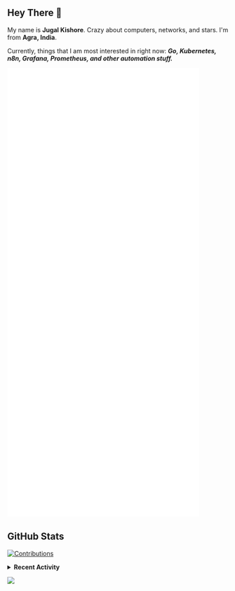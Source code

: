 ## Hey There 👋

My name is **Jugal Kishore**. Crazy about computers, networks, and stars. I'm from **Agra, India**.

Currently, things that I am most interested in right now: ***Go, Kubernetes, n8n, Grafana, Prometheus, and other automation stuff.***

[![Header](https://raw.githubusercontent.com/crazyuploader/crazyuploader/master/header.svg "Header")](https://devjugal.com/)

<!--
## Technologies & Tools

![](https://img.shields.io/badge/OS-Linux-informational?style=flat&logo=linux&logoColor=white&color=2bbc8a)
![](https://img.shields.io/badge/OS-Windows-informational?style=flat&logo=windows&logoColor=white&color=2bbc8a)
![](https://img.shields.io/badge/OS-Android-informational?style=flat&logo=android&logoColor=white&color=2bbc8a)

![](https://img.shields.io/badge/Editor-Code-informational?style=flat&logo=visual-studio-code&logoColor=white&color=2bbc8a)
![](https://img.shields.io/badge/Editor-IntelliJ%20IDEA-informational?style=flat&logo=intellij-idea&logoColor=white&color=2bbc8a)
![](https://img.shields.io/badge/Editor-Android%20Studio-informational?style=flat&logo=android-studio&logoColor=white&color=2bbc8a)

![](https://img.shields.io/badge/Code-Python-informational?style=flat&logo=python&logoColor=white&color=2bbc8a)
![](https://img.shields.io/badge/Code-Java-informational?style=flat&logo=java&logoColor=white&color=2bbc8a)
![](https://img.shields.io/badge/Code-JavaScript-informational?style=flat&logo=javascript&logoColor=white&color=2bbc8a)

![](https://img.shields.io/badge/Shell-Bash-informational?style=flat&logo=gnu-bash&logoColor=white&color=2bbc8a)

![](https://img.shields.io/badge/Markup%20Language-Markdown-informational?style=flat&logo=markdown&logoColor=white&color=2bbc8a)
![](https://img.shields.io/badge/Markup%20Language-HTML-informational?style=flat&logo=html5&logoColor=white&color=2bbc8a)

[](https://img.shields.io/badge/JS%20FrameWork-ReactJS-informational?style=flat&logo=react&logoColor=white&color=2bbc8a)

![](https://img.shields.io/badge/Tools-GIT-informational?style=flat&logo=git&logoColor=white&color=2bbc8a)
![](https://img.shields.io/badge/Tools-Docker-informational?style=flat&logo=docker&logoColor=white&color=2bbc8a)

![](https://img.shields.io/badge/CI/CD-GitHub%20Actions-informational?style=flat&logo=github-actions&logoColor=white&color=2bbc8a)
![](https://img.shields.io/badge/CI/CD-Travis%20CI-informational?style=flat&logo=travis-ci&logoColor=white&color=2bbc8a)
![](https://img.shields.io/badge/CI/CD-Circle%20CI-informational?style=flat&logo=circleci&logoColor=white&color=2bbc8a)
![](https://img.shields.io/badge/CI/CD-Semaphore%20CI-informational?style=flat&logo=semaphore-ci&logoColor=white&color=2bbc8a)

![](https://img.shields.io/badge/Cloud-Amazon%20Web%20Services-informational?style=flat&logo=amazon-aws&logoColor=white&color=2bbc8a)
![](https://img.shields.io/badge/Cloud-Microsoft%20Azure-informational?style=flat&logo=microsoft-azure&logoColor=white&color=2bbc8a)

-->

## GitHub Stats

<!--
<a href="https://github.com/crazyuploader">
    <img align="center" src="https://readme-stats.devjugal.com/api/top-langs/?username=crazyuploader&hide=C&exclude_repo=Kernel,dragontc,Whyred&langs_count=6&layout=compact" />
</a>

<p>
    <a href="https://github.com/crazyuploader">
        <img align="center" src="https://readme-stats.devjugal.com/api?username=crazyuploader" />
    </a>
</p>
-->

<!--
<p>
    <a href="https://github.com/crazyuploader">
        <img align="center" src="https://github-readme-streak-stats.herokuapp.com/?user=crazyuploader" />
    </a>
</p>
-->

<!--
## WakaTime Weekly Stats

<a href="https://wakatime.com/@crazyuploader">
    <img align="center" src="https://readme-stats.devjugal.com/api/wakatime?username=crazyuploader" />
</a> -->

[![Contributions](https://github4life.herokuapp.com/crazyuploader.gif)](https://github4life.herokuapp.com/crazyuploader)

<details>
    <summary><b>Recent Activity</b></summary>

<!--START_SECTION:activity-->
1. ❌ Labeled PR [#2142](undefined) in [SigNoz/signoz.io](https://github.com/SigNoz/signoz.io)
2. 💪 Opened PR [#2142](undefined) in [SigNoz/signoz.io](https://github.com/SigNoz/signoz.io)
3. ❌ Assigned PR [#2142](undefined) in [SigNoz/signoz.io](https://github.com/SigNoz/signoz.io)
4. 🔒 Closed issue [#876](https://github.com/SigNoz/signoz.io/issues/876) in [SigNoz/signoz.io](https://github.com/SigNoz/signoz.io)
5. 💪 Opened PR [#11](undefined) in [narmidm/k8s-pod-cpu-stressor](https://github.com/narmidm/k8s-pod-cpu-stressor)
<!--END_SECTION:activity-->
</details>

![](https://hit.yhype.me/github/profile?user_id=49350241)
<!--<p align="center"><img src="https://quotes-github-readme.vercel.app/api?type=horizontal" /></p>-->
